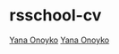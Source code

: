  # rsschool-cv
 
 [Yana Onoyko](https://amoriah.github.io/rsschool-cv/cv)
 [Yana Onoyko](https://amoriah.github.io/rsschool-cv/)
